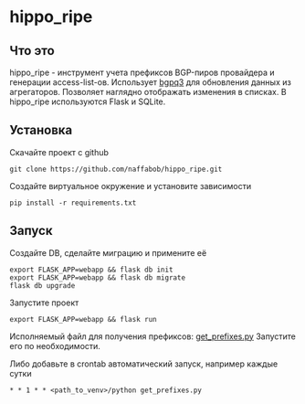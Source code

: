 # hippo_ripe

## Что это
hippo_ripe - инструмент учета префиксов BGP-пиров провайдера и генерации access-list-ов. Использует [bgpq3](https://github.com/snar/bgpq3) для обновления данных из агрегаторов. Позволяет наглядно отображать изменения в списках. В hippo_ripe используются Flask и SQLite.

## Установка
Скачайте проект с github
```
git clone https://github.com/naffabob/hippo_ripe.git
```

Создайте виртуальное окружение и установите зависимости
```commandline
pip install -r requirements.txt
```

## Запуск
Создайте DB, cделайте миграцию и примените её
```commandline
export FLASK_APP=webapp && flask db init
export FLASK_APP=webapp && flask db migrate
flask db upgrade
```

Запустите проект
```commandline
export FLASK_APP=webapp && flask run
```

Исполняемый файл для получения префиксов: [get_prefixes.py](get_prefixes.py)
Запустите его по необходимости.

Либо добавьте в crontab автоматический запуск, например каждые сутки
```commandline
* * 1 * * <path_to_venv>/python get_prefixes.py
```